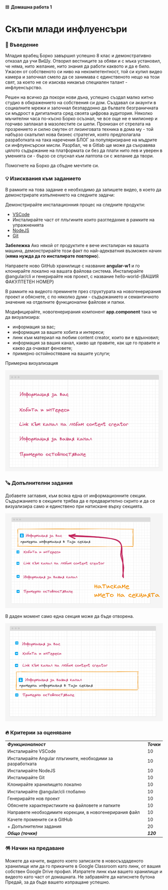 🟦 **Домашна работа 1**
# Скъпи млади инфлуенсъри

### 🚀 Въведение

Младия врабец Борко завършил успешно 8 клас и демонстративно отказал да учи ВиШу. Отворил вестниците за обяви и с мъка установил, че няма, нито желание, нито знания да работи каквото и да е било. Ужасен от собственото си ниво на некомпетентност, той си купил видео камера и започнал смело да се занимава с единственото нещо на този свят, за което не се изисква никакъв специален талант - инфлуенсърство. 

Решен на всичко да покори нови дъна, успешно създал малко китно студио в обкражението на собствения си дом. Създавал си акаунти в социалните мрежи и започнал безпардонно да бълвате безграничната си мъдрост в дигиталната сред своята цифрова аудитория. Няколко мъчителни часа по-късно Борко осъзнал, че все още не е милионер и горчиво заплакал в мазолестите си шепи. Пронизан от стрелата на прозрението и силно смутен от лизинговата техника в дома му - той набързо скалъпил нова бизнес стратегия, която предполагала разработката на така наречения БЛОГ за популяризиране на мъдрите си инфлуенсърски мисли. Разрбал, че в Gitlab ще може да съхравява цялото съдържание на платформата си без да плати нито лев и уверен в уменията си - бързо се спуснал към лаптопа си с желание да твори.

Помогнете на Борко да сбъдне мечтите си.

### 💡 Изисквания към заданието

В рамките на това задание е необходимо да запишете видео, в което да демонстрирате изпълнението на следните задачи:

Демонстрирайте инсталационния процес на следните продукти:
- [VSCode](https://code.visualstudio.com/)
- Инсталирайте част от плъгините които разгледахме в рамките на упражненията
- [NodeJS](https://nodejs.org/en/)
- [Git](https://git-scm.com/)

**Забележка**
Ако някой от продуктите е вече инсталиран на вашата машина, демонстрирайте този факт по най-адекватния възможен начин (**няма нужда да го инсталирате повторно**).

Направете ново GitHub хранилище с название **angular-w1** и го клонирайте локално на вашата файлова система. 
Инсталирайте @angular/cli и генерирайте нов проект, с название hello-world-{ВАШИЯ ФАКУЛТЕТЕН НОМЕР}

В рамките на видеото преминете през структурата на новогенерирания проект и обяснете, с по няколко думи - съдържанието и семантичното значение на отделните функционални файлове и папки.

Модифицирайте, новогенерирания компонент **app.component** така че да визуализира:
- информация за вас;
- информация за вашите хобита и интереси;
- линк към материал на любим content creator, които ви е вдъхновил;
- информация за вашия канал, какво ще правите, как ще го правите и какво да очакват феновете;
- примерно остойностяване на вашите услуги;

Примерна визуализация

![](2024-04-12-05-53-48.png)

### 🪚 Допълнителни задания

Добавете заглавия, към всяка една от информационните секции. Съдържанието в секциите трябва да е предварително скрито и да се визуализира само и единствено при натискане върху секцията. 

![](2024-04-12-06-03-28.png)

В даден момент само една секция може да бъде отворена. 

![](2024-04-12-06-03-50.png)


### 🔥 Критерии за оценяване

<table>
  <tr>
   <td><strong><em>Функционалност</em></strong></td>
   <td><strong><em>Точки</em></strong></td>
  </tr>
  <tr>
   <td>Инсталирайте VSCode</td><td>10</td>
  </tr>
  <tr>
   <td>Инсталирайте Angular плъгините, необходими за разработката</td><td>10</td>
  </tr>  
  <tr>
   <td>Инсталирайте NodeJS</td><td>10</td>
  </tr>
  <tr>
   <td>Инсталирайте Git</td><td>10</td>
  </tr>
  <tr>
   <td>Клонирайте хранилището локално</td><td>10</td>
  </tr>
  <tr>
   <td>Инсталирайте @angular/cli глобално</td><td>10</td>
  </tr>
  <tr>
   <td>Генерирайте нов проект</td><td>10</td>
  </tr>  
  <tr>
   <td>Обяснете характеристиките на файловете и папките  </td><td>10</td>
  </tr>  
  <tr>
   <td>Направете необходимите корекции, в новогенерирания файл </td><td>10</td>
  </tr>
  <tr>
   <td>Качете промените си в GitHub</td>
   <td>10</td>
  </tr>  
  <tr>
   <td>+ Допълнителни задания </td>
   <td>20</td>
  </tr>    
  <tr>
   <td><strong><em>Общо (точки)</em></strong></td>
   <td><strong><em>120</em></strong></td>
  </tr>
</table>


### 🪅 Начин на предаване
Можете да качите, видеото което записахте в новосъздаденото хранилище или да го прикачите в Google Classroom като линк, от вашия собствен Google Drive профил. Изпратете линк към вашето хранилище и видеото като част от домашната. Не забравяйте да натиснете бутона Предай, за да бъде вашето изпращане успешно.